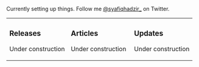 Currently setting up things. Follow me [@syafiqhadzir_](https://twitter.com/syafiqhadzir_) on Twitter.

<table><tr><td valign="top" width="33%">

### Releases

<!-- tils starts -->
Under construction
<!-- tils ends -->
</td><td valign="top" width="34%">

### Articles

<!-- tils starts -->
Under construction
<!-- tils ends -->
</td><td valign="top" width="33%">

### Updates
<!-- tils starts -->
Under construction
<!-- tils ends -->
</td></tr></table>
